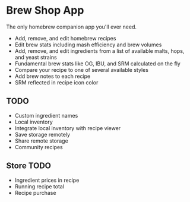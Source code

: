 Brew Shop App
=============
The only homebrew companion app you'll ever need.

- Add, remove, and edit homebrew recipes
- Edit brew stats including mash efficiency and brew volumes
- Add, remove, and edit ingredients from a list of available malts, hops, and yeast strains
- Fundamental brew stats like OG, IBU, and SRM calculated on the fly
- Compare your recipe to one of several available styles
- Add brew notes to each recipe
- SRM reflected in recipe icon color

TODO
----
* Custom ingredient names
* Local inventory
* Integrate local inventory with recipe viewer
* Save storage remotely
* Share remote storage
* Community recipes

Store TODO
----------
* Ingredient prices in recipe
* Running recipe total
* Recipe purchase
